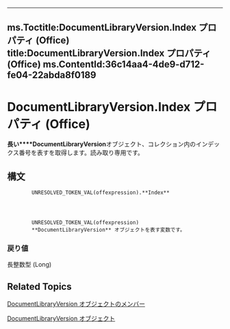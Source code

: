 

---
ms.Toctitle:DocumentLibraryVersion.Index プロパティ (Office)
title:DocumentLibraryVersion.Index プロパティ (Office)
ms.ContentId:36c14aa4-4de9-d712-fe04-22abda8f0189
---
# DocumentLibraryVersion.Index プロパティ (Office)




**長い****DocumentLibraryVersion**オブジェクト、コレクション内のインデックス番号を表すを取得します。読み取り専用です。

## 構文

            UNRESOLVED_TOKEN_VAL(offexpression).**Index**




            UNRESOLVED_TOKEN_VAL(offexpression)
            **DocumentLibraryVersion** オブジェクトを表す変数です。

### 戻り値
長整数型 (Long)





## Related Topics

[DocumentLibraryVersion オブジェクトのメンバー](81015690-f681-67e5-4ff7-329a95f78f3d.md)

[DocumentLibraryVersion オブジェクト](ac13975d-4f91-1fc5-5b0a-94b21309ffb7.md)




